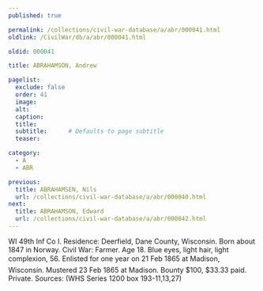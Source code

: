 ```yaml
---
published: true

permalink: /collections/civil-war-database/a/abr/000041.html
oldlink: /CivilWar/db/a/abr/000041.html

oldid: 000041

title: ABRAHAMSON, Andrew

pagelist:
  exclude: false
  order: 41
  image: 
  alt:
  caption:
  title:
  subtitle:      # Defaults to page subtitle
  teaser:

category: 
  - A 
  - ABR

previous:
  title: ABRAHAMSEN, Nils
  url: /collections/civil-war-database/a/abr/000040.html  
next:
  title: ABRAHAMSON, Edward
  url: /collections/civil-war-database/a/abr/000042.html   
---
```

WI 49th Inf Co I. Residence: Deerfield, Dane County, Wisconsin. Born about 1847 in Norway. Civil War: Farmer. Age 18. Blue eyes, light hair, light complexion, 5&#146;6&#148;. Enlisted for one year on 21 Feb 1865 at Madison, Wisconsin. Mustered 23 Feb 1865 at Madison. Bounty $100, $33.33 paid. Private. Sources: (WHS Series 1200 box 193-11,13,27)